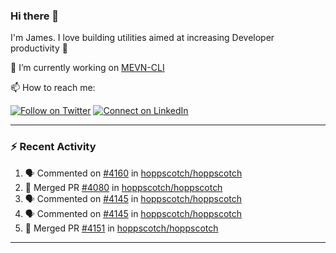 ### Hi there 👋

I'm James. I love building utilities aimed at increasing Developer productivity :raised_hands: 

🔭 I’m currently working on [MEVN-CLI](https://github.com/madlabsinc/mevn-cli)

📫 How to reach me:

[![Follow on Twitter](https://img.shields.io/badge/--twitter?label=Twitter&logo=Twitter&style=social)](https://twitter.com/james_madhacks) [![Connect on LinkedIn](https://img.shields.io/badge/--linkedin?label=LinkedIn&logo=LinkedIn&style=social)](https://www.linkedin.com/in/jamesgeorge007)

---

### :zap: Recent Activity

<!--START_SECTION:activity-->
1. 🗣 Commented on [#4160](https://github.com/hoppscotch/hoppscotch/issues/4160#issuecomment-2226804187) in [hoppscotch/hoppscotch](https://github.com/hoppscotch/hoppscotch)
2. 🎉 Merged PR [#4080](https://github.com/hoppscotch/hoppscotch/pull/4080) in [hoppscotch/hoppscotch](https://github.com/hoppscotch/hoppscotch)
3. 🗣 Commented on [#4145](https://github.com/hoppscotch/hoppscotch/issues/4145#issuecomment-2222393150) in [hoppscotch/hoppscotch](https://github.com/hoppscotch/hoppscotch)
4. 🗣 Commented on [#4145](https://github.com/hoppscotch/hoppscotch/issues/4145#issuecomment-2209375118) in [hoppscotch/hoppscotch](https://github.com/hoppscotch/hoppscotch)
5. 🎉 Merged PR [#4151](https://github.com/hoppscotch/hoppscotch/pull/4151) in [hoppscotch/hoppscotch](https://github.com/hoppscotch/hoppscotch)
<!--END_SECTION:activity-->

---

<!--
**jamesgeorge007/jamesgeorge007** is a ✨ _special_ ✨ repository because its `README.md` (this file) appears on your GitHub profile.

Here are some ideas to get you started:

- 🌱 I’m currently learning ...
- 👯 I’m looking to collaborate on ...
- 🤔 I’m looking for help with ...
- 💬 Ask me about ...
- 😄 Pronouns: ...
- ⚡ Fun fact: ...
-->
